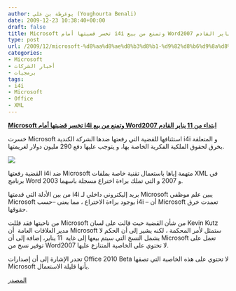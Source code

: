 ```yaml
---
author: يوغرطة بن علي (Youghourta Benali)
date: 2009-12-23 10:38:40+00:00
draft: false
title: Microsoft تخسر قضيتها أمام i4i وتمنع من بيع Word2007 ابتداء من 11 يناير القادم
type: post
url: /2009/12/microsoft-%d8%aa%d8%ae%d8%b3%d8%b1-%d9%82%d8%b6%d9%8a%d8%aa%d9%87%d8%a7-%d8%a3%d9%85%d8%a7%d9%85-i4i-%d9%88%d8%aa%d9%85%d9%86%d8%b9-%d9%85%d9%86-%d8%a8%d9%8a%d8%b9-word2007-%d8%a7%d8%a8%d8%aa%d8%af/
categories:
- Microsoft
- أخبار الشركات
- برمجيات
tags:
- i4i
- Microsoft
- Office
- XML
---
```


[**Microsoft تخسر قضيتها أمام i4i وتمنع من بيع Word2007 ابتداء من 11 يناير القادم**](http://www.it-scoop.com/2009/12/microsoft-%d8%aa%d8%ae%d8%b3%d8%b1-%d9%82%d8%b6%d9%8a%d8%aa%d9%87%d8%a7-%d8%a3%d9%85%d8%a7%d9%85-i4i-%d9%88%d8%aa%d9%85%d9%86%d8%b9-%d9%85%d9%86-%d8%a8%d9%8a%d8%b9-word2007-%d8%a7%d8%a8%d8%aa%d8%af/)


خسرت Microsoft استئنافها للقضية التي رفعتها ضدها الشركة الكندية i4i و المتعلقة بخرق لحقوق الملكية الفكرية الخاصة بها، و يتوجب عليها دفع 290 مليون دولار لغريمتها.

[![](http://www.it-scoop.com/wp-content/uploads/2009/12/office2007-300x236.jpg)
](http://www.it-scoop.com/2009/12/microsoft-%d8%aa%d8%ae%d8%b3%d8%b1-%d9%82%d8%b6%d9%8a%d8%aa%d9%87%d8%a7-%d8%a3%d9%85%d8%a7%d9%85-i4i-%d9%88%d8%aa%d9%85%d9%86%d8%b9-%d9%85%d9%86-%d8%a8%d9%8a%d8%b9-word2007-%d8%a7%d8%a8%d8%aa%d8%af/)

القضية رفعتها i4i ضد Microsoft متهمة إياها باستعمال تقنية خاصة بملفات XML في برنامج Word 2003 و 2007 و التي تملك براءة اختراع مسجلة باسهما.

من بين الأدلة التي قدمتها i4i بريد إليكتروني داخلي لـ Microsoft يبين علم موظفي Microsoft بوجود براءة الاختراع ، مما يعني –حسب i4i – أن Microsoft تعمدت خرق حقوقها.

من ناحيتها فقد قللت Microsoft من شأن القضية حيث قالت على لسان Kevin Kutz مدير العلاقات العامة  أن Microsoft ستمثل لأمر المحكمة ، لكنه يشير إلى أن الحكم لا يشمل النسخ التي سيتم بيعها إلى غاية  11 يناير، إضافة إلى أن Microsoft تعمل على توفير نسخ من Word2007 لا تحتوي على الخاصية المتنازع عليها.

تجدر الإشارة إلى أن إصدارات Office 2010 Beta لا تحتوي على هذه الخاصية التي تصفها Microsoft بأنها قليلة الاستعمال.

[المصدر](http://blog.seattlepi.com/microsoft/archives/188986.asp?source=mypi)
